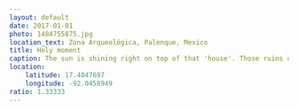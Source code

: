```yaml
---
layout: default
date: 2017-01-01
photo: 1484755875.jpg
location_text: Zona Arqueológica, Palenque, Mexico
title: Holy moment
caption: The sun is shining right on top of that 'house'. Those ruins used to be the residential area of the city of Palenque. It is now covered by vegetation as time passed.
location:
    latitude: 17.4847697
    longitude: -92.0458949
ratio: 1.33333
---
```


